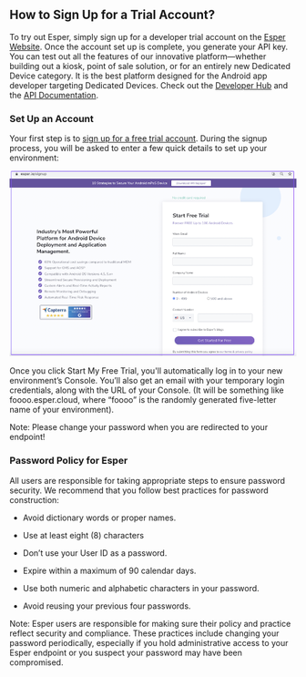 ## How to Sign Up for a Trial Account?

To try out Esper, simply sign up for a developer trial account on the [Esper Website](https://esper.io/signup/). Once the account set up is complete, you generate your API key. You can test out all the features of our innovative platform—whether building out a kiosk, point of sale solution, or for an entirely new Dedicated Device category. It is the best platform designed for the Android app developer targeting Dedicated Devices. Check out the [Developer Hub](https://docs.esper.io/) and the [API Documentation](https://api.esper.io/).

### Set Up an Account

Your first step is to [sign up for a free trial account](https://esper.io/signup). During the signup process, you will be asked to enter a few quick details to set up your environment:

![Strat a free trial for Esper](./images/FreeTrial_Signup.png)

Once you click Start My Free Trial, you'll automatically log in to your new environment’s Console. You’ll also get an email with your temporary login credentials, along with the URL of your Console. (It will be something like foooo.esper.cloud, where “foooo” is the randomly generated five-letter name of your environment).

Note: Please change your password when you are redirected to your endpoint!

### Password Policy for Esper

All users are responsible for taking appropriate steps to ensure password security. We recommend that you follow best practices for password construction:

-   Avoid dictionary words or proper names.
    
-   Use at least eight (8) characters
    
-   Don’t use your User ID as a password.
    
-   Expire within a maximum of 90 calendar days.
    
-   Use both numeric and alphabetic characters in your password.
    
-   Avoid reusing your previous four passwords.
    

Note: Esper users are responsible for making sure their policy and practice reflect security and compliance. These practices include changing your password periodically, especially if you hold administrative access to your Esper endpoint or you suspect your password may have been compromised.